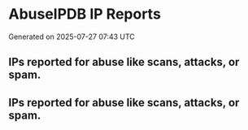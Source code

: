 # AbuseIPDB IP Reports
Generated on 2025-07-27 07:43 UTC

## IPs reported for abuse like scans, attacks, or spam.

## IPs reported for abuse like scans, attacks, or spam.
